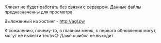 Клиент не будет работать без связки с сервером. Данные файлы предназначенны для просмотра.

Выложенный на хостинг - http://agl.pw

К сожалению, почему-то, в главном меню, с первого обновления могут, могут не вылезти тесты😓
Даже ошибка не выходит
